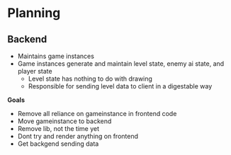 # Planning

## Backend

- Maintains game instances
- Game instances generate and maintain level state, enemy ai state, and player state
    - Level state has nothing to do with drawing
    - Responsible for sending level data to client in a digestable way

**Goals**
- Remove all reliance on gameinstance in frontend code
- Move gameinstance to backend
- Remove lib, not the time yet
- Dont try and render anything on frontend
- Get backgend sending data